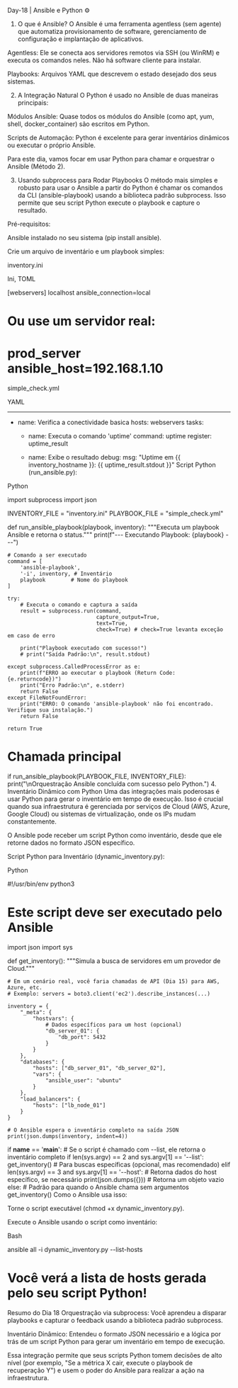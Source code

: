 Day-18 | Ansible e Python ⚙️
1. O que é Ansible?
O Ansible é uma ferramenta agentless (sem agente) que automatiza provisionamento de software, gerenciamento de configuração e implantação de aplicativos.

Agentless: Ele se conecta aos servidores remotos via SSH (ou WinRM) e executa os comandos neles. Não há software cliente para instalar.

Playbooks: Arquivos YAML que descrevem o estado desejado dos seus sistemas.

2. A Integração Natural
O Python é usado no Ansible de duas maneiras principais:

Módulos Ansible: Quase todos os módulos do Ansible (como apt, yum, shell, docker_container) são escritos em Python.

Scripts de Automação: Python é excelente para gerar inventários dinâmicos ou executar o próprio Ansible.

Para este dia, vamos focar em usar Python para chamar e orquestrar o Ansible (Método 2).

3. Usando subprocess para Rodar Playbooks
O método mais simples e robusto para usar o Ansible a partir do Python é chamar os comandos da CLI (ansible-playbook) usando a biblioteca padrão subprocess. Isso permite que seu script Python execute o playbook e capture o resultado.

Pré-requisitos:

Ansible instalado no seu sistema (pip install ansible).

Crie um arquivo de inventário e um playbook simples:

inventory.ini

Ini, TOML

[webservers]
localhost ansible_connection=local
# Ou use um servidor real: 
# prod_server ansible_host=192.168.1.10
simple_check.yml

YAML

---
- name: Verifica a conectividade basica
  hosts: webservers
  tasks:
    - name: Executa o comando 'uptime'
      command: uptime
      register: uptime_result
    
    - name: Exibe o resultado
      debug:
        msg: "Uptime em {{ inventory_hostname }}: {{ uptime_result.stdout }}"
Script Python (run_ansible.py):

Python

import subprocess
import json

INVENTORY_FILE = "inventory.ini"
PLAYBOOK_FILE = "simple_check.yml"

def run_ansible_playbook(playbook, inventory):
    """Executa um playbook Ansible e retorna o status."""
    print(f"--- Executando Playbook: {playbook} ---")
    
    # Comando a ser executado
    command = [
        'ansible-playbook',
        '-i', inventory, # Inventário
        playbook        # Nome do playbook
    ]
    
    try:
        # Executa o comando e captura a saída
        result = subprocess.run(command, 
                                capture_output=True, 
                                text=True, 
                                check=True) # check=True levanta exceção em caso de erro

        print("Playbook executado com sucesso!")
        # print("Saída Padrão:\n", result.stdout)
        
    except subprocess.CalledProcessError as e:
        print(f"ERRO ao executar o playbook (Return Code: {e.returncode})")
        print("Erro Padrão:\n", e.stderr)
        return False
    except FileNotFoundError:
        print("ERRO: O comando 'ansible-playbook' não foi encontrado. Verifique sua instalação.")
        return False
        
    return True

# Chamada principal
if run_ansible_playbook(PLAYBOOK_FILE, INVENTORY_FILE):
    print("\nOrquestração Ansible concluída com sucesso pelo Python.")
4. Inventário Dinâmico com Python
Uma das integrações mais poderosas é usar Python para gerar o inventário em tempo de execução. Isso é crucial quando sua infraestrutura é gerenciada por serviços de Cloud (AWS, Azure, Google Cloud) ou sistemas de virtualização, onde os IPs mudam constantemente.

O Ansible pode receber um script Python como inventário, desde que ele retorne dados no formato JSON específico.

Script Python para Inventário (dynamic_inventory.py):

Python

#!/usr/bin/env python3
# Este script deve ser executado pelo Ansible

import json
import sys

def get_inventory():
    """Simula a busca de servidores em um provedor de Cloud."""
    
    # Em um cenário real, você faria chamadas de API (Dia 15) para AWS, Azure, etc.
    # Exemplo: servers = boto3.client('ec2').describe_instances(...)
    
    inventory = {
        "_meta": {
            "hostvars": {
                # Dados específicos para um host (opcional)
                "db_server_01": {
                    "db_port": 5432
                }
            }
        },
        "databases": {
            "hosts": ["db_server_01", "db_server_02"],
            "vars": {
                "ansible_user": "ubuntu" 
            }
        },
        "load_balancers": {
            "hosts": ["lb_node_01"]
        }
    }
    
    # O Ansible espera o inventário completo na saída JSON
    print(json.dumps(inventory, indent=4))

if __name__ == '__main__':
    # Se o script é chamado com --list, ele retorna o inventário completo
    if len(sys.argv) == 2 and sys.argv[1] == '--list':
        get_inventory()
    # Para buscas específicas (opcional, mas recomendado)
    elif len(sys.argv) == 3 and sys.argv[1] == '--host':
        # Retorna dados do host específico, se necessário
        print(json.dumps({})) # Retorna um objeto vazio
    else:
        # Padrão para quando o Ansible chama sem argumentos
        get_inventory() 
Como o Ansible usa isso:

Torne o script executável (chmod +x dynamic_inventory.py).

Execute o Ansible usando o script como inventário:

Bash

ansible all -i dynamic_inventory.py --list-hosts
# Você verá a lista de hosts gerada pelo seu script Python!
Resumo do Dia 18
Orquestração via subprocess: Você aprendeu a disparar playbooks e capturar o feedback usando a biblioteca padrão subprocess.

Inventário Dinâmico: Entendeu o formato JSON necessário e a lógica por trás de um script Python para gerar um inventário em tempo de execução.

Essa integração permite que seus scripts Python tomem decisões de alto nível (por exemplo, "Se a métrica X cair, execute o playbook de recuperação Y") e usem o poder do Ansible para realizar a ação na infraestrutura.
